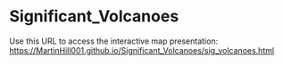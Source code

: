 # Significant_Volcanoes

Use this URL to access the interactive map presentation:
https://MartinHill001.github.io/Significant_Volcanoes/sig_volcanoes.html


